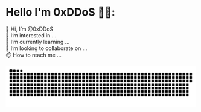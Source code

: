 # Hello I'm 0xDDoS 👋🏼:
👋 Hi, I’m @0xDDoS<br>👀 I’m interested in ...<br>🌱 I’m currently learning ... <br>💞️ I’m looking to collaborate on ...<br>📫 How to reach me ...<br>

<picture>
  <source media="(prefers-color-scheme: dark)" srcset="https://raw.githubusercontent.com/0xDDoS/0xDDoS/refs/heads/main/github-snake.svg" />
  <source media="(prefers-color-scheme: light)" srcset="https://raw.githubusercontent.com/0xDDoS/0xDDoS/refs/heads/main/github-snake.svg" />
  <img alt="github-snake" src="https://raw.githubusercontent.com/0xDDoS/0xDDoS/refs/heads/main/github-snake.svg" />
</picture>
